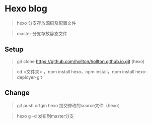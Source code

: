 # Hexo blog

> hexo 分支存放源码及配置文件

> master 分支存放静态文件

## Setup

> git clone https://github.com/hollton/hollton.github.io.git (hexo)

> cd <文件夹> ，npm install hexo，npm install，npm install hexo-deployer-git
## Change
> git push ortgin hexo 提交修改的source文件（hexo）

> hexo g -d 发布到master分支